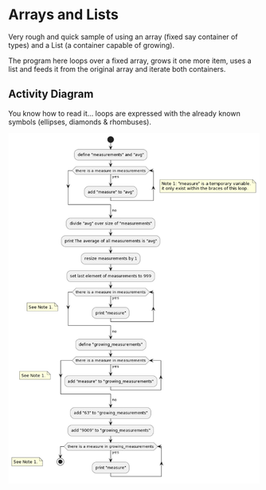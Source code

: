 # Arrays and Lists

Very rough and quick sample of using an array (fixed say container of types) and
a List (a container capable of growing).

The program here loops over a fixed array, grows it one more item, uses a list
and feeds it from the original array and iterate both containers.

## Activity Diagram

You know how to read it... loops are expressed with the already known symbols
(ellipses, diamonds & rhombuses).

[![Activity Diagram][activity-diagram-png]][activity-diagram-uml]

[activity-diagram-uml]: ./docs/activity-diagram.plantuml
[activity-diagram-png]: ./docs/activity-diagram.png